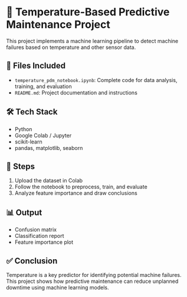 
# 🔧 Temperature-Based Predictive Maintenance Project

This project implements a machine learning pipeline to detect machine failures based on temperature and other sensor data.

## 📁 Files Included

- `temperature_pdm_notebook.ipynb`: Complete code for data analysis, training, and evaluation
- `README.md`: Project documentation and instructions

## 🛠️ Tech Stack

- Python
- Google Colab / Jupyter
- scikit-learn
- pandas, matplotlib, seaborn

## 🚀 Steps

1. Upload the dataset in Colab
2. Follow the notebook to preprocess, train, and evaluate
3. Analyze feature importance and draw conclusions

## 📊 Output

- Confusion matrix
- Classification report
- Feature importance plot

## ✅ Conclusion

Temperature is a key predictor for identifying potential machine failures. This project shows how predictive maintenance can reduce unplanned downtime using machine learning models.
